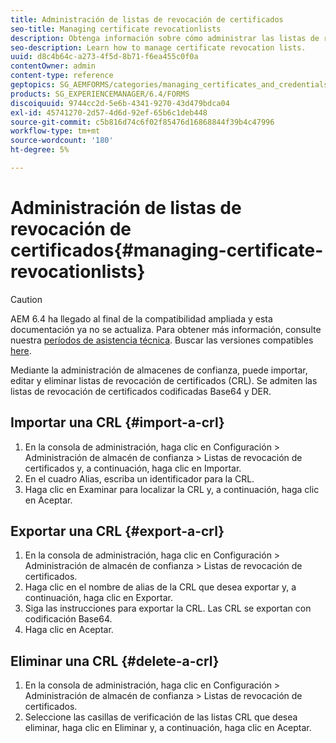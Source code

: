 ```yaml
---
title: Administración de listas de revocación de certificados
seo-title: Managing certificate revocationlists
description: Obtenga información sobre cómo administrar las listas de revocación de certificados.
seo-description: Learn how to manage certificate revocation lists.
uuid: d8c4b64c-a273-4f5d-8b71-f6ea455c0f0a
contentOwner: admin
content-type: reference
geptopics: SG_AEMFORMS/categories/managing_certificates_and_credentials
products: SG_EXPERIENCEMANAGER/6.4/FORMS
discoiquuid: 9744cc2d-5e6b-4341-9270-43d479bdca04
exl-id: 45741270-2d57-4d6d-92ef-65b6c1deb448
source-git-commit: c5b816d74c6f02f85476d16868844f39b4c47996
workflow-type: tm+mt
source-wordcount: '180'
ht-degree: 5%

---
```


# Administración de listas de revocación de certificados{#managing-certificate-revocationlists}

>[!CAUTION]
>
>AEM 6.4 ha llegado al final de la compatibilidad ampliada y esta documentación ya no se actualiza. Para obtener más información, consulte nuestra [períodos de asistencia técnica](https://helpx.adobe.com/es/support/programs/eol-matrix.html). Buscar las versiones compatibles [here](https://experienceleague.adobe.com/docs/).

Mediante la administración de almacenes de confianza, puede importar, editar y eliminar listas de revocación de certificados (CRL). Se admiten las listas de revocación de certificados codificadas Base64 y DER.

## Importar una CRL {#import-a-crl}

1. En la consola de administración, haga clic en Configuración > Administración de almacén de confianza > Listas de revocación de certificados y, a continuación, haga clic en Importar.
1. En el cuadro Alias, escriba un identificador para la CRL.
1. Haga clic en Examinar para localizar la CRL y, a continuación, haga clic en Aceptar.

## Exportar una CRL {#export-a-crl}

1. En la consola de administración, haga clic en Configuración > Administración de almacén de confianza > Listas de revocación de certificados.
1. Haga clic en el nombre de alias de la CRL que desea exportar y, a continuación, haga clic en Exportar.
1. Siga las instrucciones para exportar la CRL. Las CRL se exportan con codificación Base64.
1. Haga clic en Aceptar.

## Eliminar una CRL {#delete-a-crl}

1. En la consola de administración, haga clic en Configuración > Administración de almacén de confianza > Listas de revocación de certificados.
1. Seleccione las casillas de verificación de las listas CRL que desea eliminar, haga clic en Eliminar y, a continuación, haga clic en Aceptar.
